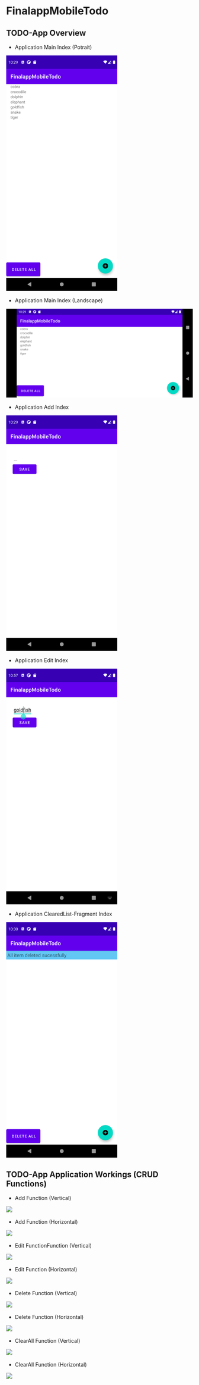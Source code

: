 # FinalappMobileTodo

## TODO-App  Overview

- Application Main Index (Potrait)
<img src="Screenshots/index potrait.png" width=300/>

- Application Main Index (Landscape)
<img src="Screenshots/index landscape.png"/>

- Application Add Index 
<img src="Screenshots/add task view.png" width=300/>

- Application Edit Index 
<img src="Screenshots/edit task view.png" width=300/>

- Application ClearedList-Fragment Index 
<img src="Screenshots/deleted every task view.png" width=300/>


## TODO-App Application Workings (CRUD Functions)

- Add Function (Vertical)
<img src="Screenshot/AddGif.gif" width=300/>

- Add Function (Horizontal)
<img src="Screenshot/AddLandGif.gif"/>

- Edit FunctionFunction (Vertical)
<img src="Screenshot/EditGif.gif" width=300/>

- Edit Function (Horizontal)
<img src="Screenshot/EditLandGif.gif"/>

- Delete Function (Vertical)
<img src="Screenshot/DeleteGif.gif" width=300/>

- Delete Function (Horizontal)
<img src="Screenshot/DeleteLandGif.gif"/>

- ClearAll Function (Vertical)
<img src="Screenshot/ClearAllGif.gif" width=300/>

- ClearAll Function (Horizontal)
<img src="Screenshot/ClearAllLandGif.gif"/>
